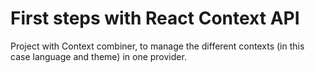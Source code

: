 # First steps with React Context API
Project with Context combiner, to manage the different contexts (in this case language and theme) in one provider.